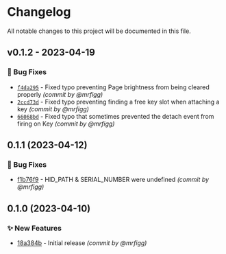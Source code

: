 # Changelog

All notable changes to this project will be documented in this file.

## v0.1.2 - 2023-04-19

### :bug: Bug Fixes

- [`f4da295`](https://github.com/mrfigg/streamdeck-ui-node/commit/f4da29551cd6558c65d4299b534c7c78cbc8d2d9) - Fixed typo preventing Page brightness from being cleared properly *(commit by @mrfigg)*
- [`2ccd73d`](https://github.com/mrfigg/streamdeck-ui-node/commit/2ccd73d772dc5ae97c2d1ec863e1b361d3ac8381) - Fixed typo preventing finding a free key slot when attaching a key *(commit by @mrfigg)*
- [`66068bd`](https://github.com/mrfigg/streamdeck-ui-node/commit/66068bdbf13342ec20d2b4818697f6db59e3e7d0) - Fixed typo that sometimes prevented the detach event from firing on Key *(commit by @mrfigg)*

## 0.1.1 (2023-04-12)

### :bug: Bug Fixes

- [f1b76f9](https://github.com/mrfigg/streamdeck-ui-node/commit/f1b76f9a6fb75ec530ddc7bfaa8c896e54290ab3) - HID_PATH & SERIAL_NUMBER were undefined  *(commit by @mrfigg)*

## 0.1.0 (2023-04-10)

### :sparkles: New Features

- [18a384b](https://github.com/mrfigg/streamdeck-ui-node/commit/18a384b7c43a5a409ed58021462e7ef89847cfa0) - Initial release *(commit by @mrfigg)*
